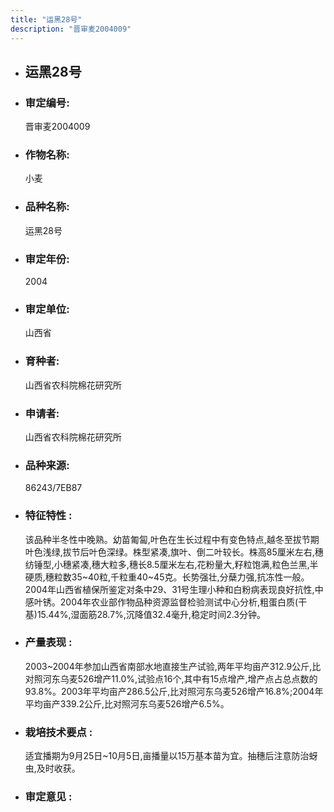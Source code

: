 ```yaml
---
title: "运黑28号"
description: "晋审麦2004009"
---
```

* ## 运黑28号
* ###  审定编号:  
   晋审麦2004009

*  ### 作物名称:  
   小麦

*   ###  品种名称: 
    运黑28号

*   ### 审定年份: 
    2004

*   ### 审定单位:  
    山西省

*   ### 育种者:  
    山西省农科院棉花研究所

*   ### 申请者:  
    山西省农科院棉花研究所

*   ### 品种来源:  
    86243/7EB87

*   ### 特征特性 : 
    该品种半冬性中晚熟。幼苗匍匐,叶色在生长过程中有变色特点,越冬至拔节期叶色浅绿,拔节后叶色深绿。株型紧凑,旗叶、倒二叶较长。株高85厘米左右,穗纺锤型,小穗紧凑,穗大粒多,穗长8.5厘米左右,花粉量大,籽粒饱满,粒色兰黑,半硬质,穗粒数35~40粒,千粒重40~45克。长势强壮,分蘖力强,抗冻性一般。2004年山西省植保所鉴定对条中29、31号生理小种和白粉病表现良好抗性,中感叶锈。2004年农业部作物品种资源监督检验测试中心分析,粗蛋白质(干基)15.44%,湿面筋28.7%,沉降值32.4毫升,稳定时间2.3分钟。

*   ### 产量表现 : 
    2003~2004年参加山西省南部水地直接生产试验,两年平均亩产312.9公斤,比对照河东乌麦526增产11.0%,试验点16个,其中有15点增产,增产点占总点数的93.8%。2003年平均亩产286.5公斤,比对照河东乌麦526增产16.8%;2004年平均亩产339.2公斤,比对照河东乌麦526增产6.5%。

*   ### 栽培技术要点 : 
    适宜播期为9月25日~10月5日,亩播量以15万基本苗为宜。抽穗后注意防治蚜虫,及时收获。

*   ### 审定意见 : 
    
